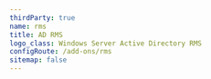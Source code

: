 ```yaml
---
thirdParty: true
name: rms
title: AD RMS
logo_class: Windows Server Active Directory RMS
configRoute: /add-ons/rms
sitemap: false
---
```

